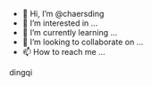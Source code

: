 - 👋 Hi, I’m @chaersding
- 👀 I’m interested in ...
- 🌱 I’m currently learning ...
- 💞️ I’m looking to collaborate on ...
- 📫 How to reach me ...

<!---
chaersding/chaersding is a ✨ special ✨ repository because its `README.md` (this file) appears on your GitHub profile.
You can click the Preview link to take a look at your changes.
--->

dingqi
